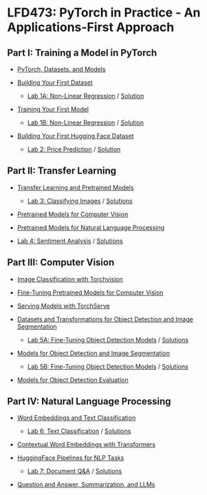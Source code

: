 # LFD473: PyTorch in Practice - An Applications-First Approach

## Part I: Training a Model in PyTorch

- [PyTorch, Datasets. and Models](https://colab.research.google.com/github/lftraining/LFD473-code/blob/master/notebooks/Chapter2.ipynb)

- [Building Your First Dataset](https://colab.research.google.com/github/lftraining/LFD473-code/blob/master/notebooks/Chapter3%20(GPU).ipynb)

  - [Lab 1A: Non-Linear Regression](https://colab.research.google.com/github/lftraining/LFD473-code/blob/master/labs/Lab%201A.ipynb) / [Solution](https://colab.research.google.com/github/lftraining/LFD473-code/blob/master/solutions/Solved%20Lab%201A.ipynb)

- [Training Your First Model](https://colab.research.google.com/github/lftraining/LFD473-code/blob/master/notebooks/Chapter4.ipynb)

  - [Lab 1B: Non-Linear Regression](https://colab.research.google.com/github/lftraining/LFD473-code/blob/master/labs/Lab%201B.ipynb) / [Solution](https://colab.research.google.com/github/lftraining/LFD473-code/blob/master/solutions/Solved%20Lab%201B.ipynb)

- [Building Your First Hugging Face Dataset](https://colab.research.google.com/github/lftraining/LFD473-code/blob/master/notebooks/Chapter5.ipynb)

  - [Lab 2: Price Prediction](https://colab.research.google.com/github/lftraining/LFD473-code/blob/master/labs/Lab%202.ipynb) / [Solution](https://colab.research.google.com/github/lftraining/LFD473-code/blob/master/solutions/Solved%20Lab%202.ipynb)

## Part II: Transfer Learning

- [Transfer Learning and Pretrained Models](https://colab.research.google.com/github/lftraining/LFD473-code/blob/master/notebooks/Chapter6.ipynb)

  - [Lab 3: Classifying Images](https://colab.research.google.com/github/lftraining/LFD473-code/blob/master/labs/Lab%203.ipynb) / [Solutions](https://colab.research.google.com/github/lftraining/LFD473-code/blob/master/solutions/Solved%20Lab%203.ipynb)

- [Pretrained Models for Computer Vision](https://colab.research.google.com/github/lftraining/LFD473-code/blob/master/notebooks/Chapter7.ipynb)

- [Pretrained Models for Natural Language Processing](https://colab.research.google.com/github/lftraining/LFD473-code/blob/master/notebooks/Chapter8.ipynb)

- [Lab 4: Sentiment Analysis](https://colab.research.google.com/github/lftraining/LFD473-code/blob/master/labs/Lab%204.ipynb) / [Solutions](https://colab.research.google.com/github/lftraining/LFD473-code/blob/master/solutions/Solved%20Lab%204.ipynb)

## Part III: Computer Vision

- [Image Classification with Torchvision](https://colab.research.google.com/github/lftraining/LFD473-code/blob/master/notebooks/Chapter9%20(GPU).ipynb)

- [Fine-Tuning Pretrained Models for Computer Vision](https://colab.research.google.com/github/lftraining/LFD473-code/blob/master/notebooks/Chapter10%20(GPU).ipynb)

- [Serving Models with TorchServe](https://colab.research.google.com/github/lftraining/LFD473-code/blob/master/notebooks/Chapter11.ipynb)

- [Datasets and Transformations for Object Detection and Image Segmentation](https://colab.research.google.com/github/lftraining/LFD473-code/blob/master/notebooks/Chapter12.ipynb)

  - [Lab 5A: Fine-Tuning Object Detection Models](https://colab.research.google.com/github/lftraining/LFD473-code/blob/master/labs/Lab%205A.ipynb) / [Solutions](https://colab.research.google.com/github/lftraining/LFD473-code/blob/master/solutions/Solved%20Lab%205A.ipynb)

- [Models for Object Detection and Image Segmentation](https://colab.research.google.com/github/lftraining/LFD473-code/blob/master/notebooks/Chapter13.ipynb)

  - [Lab 5B: Fine-Tuning Object Detection Models](https://colab.research.google.com/github/lftraining/LFD473-code/blob/master/labs/Lab%205B.ipynb) / [Solutions](https://colab.research.google.com/github/lftraining/LFD473-code/blob/master/solutions/Solved%20Lab%205B.ipynb)

- [Models for Object Detection Evaluation](https://colab.research.google.com/github/lftraining/LFD473-code/blob/master/notebooks/Chapter14%20(GPU).ipynb)

## Part IV: Natural Language Processing

- [Word Embeddings and Text Classification](https://colab.research.google.com/github/lftraining/LFD473-code/blob/master/notebooks/Chapter15.ipynb)

  - [Lab 6: Text Classification](https://colab.research.google.com/github/lftraining/LFD473-code/blob/master/labs/Lab%206.ipynb) / [Solutions](https://colab.research.google.com/github/lftraining/LFD473-code/blob/master/solutions/Solved%20Lab%206.ipynb)

- [Contextual Word Embeddings with Transformers](https://colab.research.google.com/github/lftraining/LFD473-code/blob/master/notebooks/Chapter16%20(GPU).ipynb)

- [HuggingFace Pipelines for NLP Tasks](https://colab.research.google.com/github/lftraining/LFD473-code/blob/master/notebooks/Chapter17%20(GPU).ipynb)

  - [Lab 7: Document Q&A](https://colab.research.google.com/github/lftraining/LFD473-code/blob/master/labs/Lab%207.ipynb) / [Solutions](https://colab.research.google.com/github/lftraining/LFD473-code/blob/master/solutions/Solved%20Lab%207.ipynb)

- [Question and Answer, Summarization, and LLMs](https://colab.research.google.com/github/lftraining/LFD473-code/blob/master/notebooks/Chapter18%20(GPU).ipynb)
